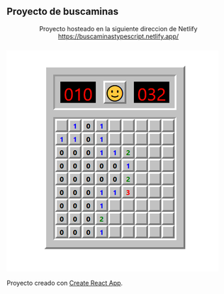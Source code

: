## Proyecto de buscaminas 
<p align="center">Proyecto hosteado en la siguiente direccion de Netlify</br><a href="https://buscaminastypescript.netlify.app/" target="_blank" rel="noopener noreferrer">https://buscaminastypescript.netlify.app/</a></br></p>

### 
![Foto buscaminas](foto.png)

Proyecto creado con [Create React App](https://github.com/facebook/create-react-app).
